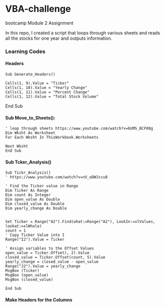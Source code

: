 # VBA-challenge
bootcamp Module 2 Assignment

In this repo, I created a script that loops through various sheets and reads all the stocks for one year and outputs information.

### Learning Codes

#### Headers
    Sub Generate_Headers()

    Cells(1, 9).Value = "Ticker"
    Cells(1, 10).Value = "Yearly Change"
    Cells(1, 11).Value = "Percent Change"
    Cells(1, 12).Value = "Total Stock Volume"
    
End Sub

#### Sub Move_to_Sheets():
    ' loop through sheets https://www.youtube.com/watch?v=bUMS_BCF08g
    Dim Wksht As Worksheet
    For Each Wksht In ThisWorkbook.Worksheets

    Next Wksht
    End Sub

#### Sub Tcker_Analysis()
    Sub Tickr_Analysis()
    ' https://www.youtube.com/watch?v=nV_oDWJccu8

    ' Find the Ticker value in Range
    Dim Ticker As Range
    Dim count As Integer
    Dim open_value As Double
    Dim closed_value As Double
    Dim yearly_change As Double

    
    Set Ticker = Range("A2").Find(what:=Range("A2"), LookIn:=xlValues, lookat:=xlWhole)
    count = 1
    ' Copy Ticker Value into I
    Range("I2").Value = Ticker
    
    ' Assign variables to the Offset Values
    open_value = Ticker.Offset(, 2).Value
    closed_value = Ticker.Offset(count, 5).Value
    yearly_change = closed_value - open_value
    Range("J2").Value = yearly_change
    MsgBox (Ticker)
    MsgBox (open_value)
    MsgBox (closed_value)

    End Sub
    

#### Make Headers for the Columns

    
    
    
    



